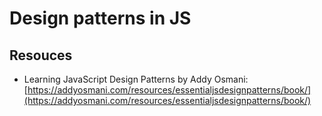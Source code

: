 # Design patterns in JS

## Resouces
- Learning JavaScript Design Patterns by Addy Osmani: [https://addyosmani.com/resources/essentialjsdesignpatterns/book/](https://addyosmani.com/resources/essentialjsdesignpatterns/book/)